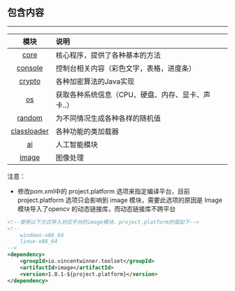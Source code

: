 ## 包含内容

---

|模块|说明|
|:---:|:---|
|[core](core/README.md)|核心程序，提供了各种基本的方法|
|[console](console/README.md)|控制台相关内容（彩色文字，表格，进度条）|
|[crypto](crypto/README.md)|各种加密算法的Java实现|
|[os](os/README.md)|获取各种系统信息（CPU、硬盘、内存、显卡、声卡..）|
|[random](random/README.md)|为不同情况生成各种各样的随机值|
|[classloader](class-loader/README.md)|各种功能的类加载器|
|[ai](ai/README.md)|人工智能模块|
|[image](image/README.md)|图像处理|

注意：
- 修改pom.xml中的 project.platform 选项来指定编译平台，目前 project.platform 选项只会影响到 image 模块，需要此选项的原因是 Image 模块导入了opencv 的动态链接库，而动态链接库不跨平台
```xml
<!--使用以下方式导入对应平台的image模块，project.platform的值如下-->
<!--
    windows-x86_64
    linux-x86_64
-->
<dependency>
    <groupId>io.vincentwinner.toolset</groupId>
    <artifactId>image</artifactId>
    <version>1.0.1-${project.platform}</version>
</dependency>
```
